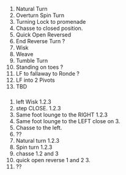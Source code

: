 1. Natural Turn
2. Overturn Spin Turn
3. Turning Lock to promenade
4. Chasse to closed position.
5. Quick Open Reversed
6. End Reverse Turn ?
7. Wisk
8. Weave
9. Tumble Turn
10. Standing on toes ?
11. LF to fallaway to Ronde ?
12. LF into 2 Pivots
13. TBD


###

1. left Wisk 1.2.3
2. step CLOSE. 1.2.3
3. Same foot lounge to the RIGHT 1.2.3
4. Same foot lounge to the LEFT close on 3.
5. Chasse to the left.
7. ??
8. Natural turn 1.2.3
9. Spin turn 1.2.3
10. chasse 1.2 and 3
11. quick open reverse 1 and 2 3.
12. ??
